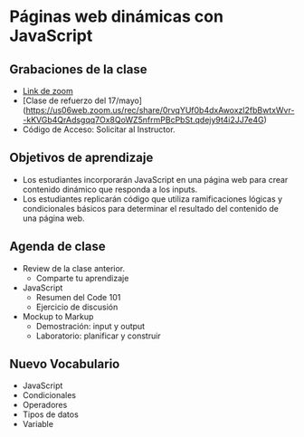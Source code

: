 # Páginas web dinámicas con JavaScript

## Grabaciones de la clase
- [Link de zoom](https://us06web.zoom.us/rec/share/KXY4wDb2o7vpFsOe8vZb67IpDyjwxOEsTkDwQXXhU1W28RVbCgJ4p_X8UmJzGSis.eCCngJGC4BCCYYZO)
- [Clase de refuerzo del 17/mayo] (https://us06web.zoom.us/rec/share/0rvqYUf0b4dxAwoxzl2fbBwtxWvr--kKVGb4QrAdsgqq7Ox8QoWZ5nfrmPBcPbSt.qdejy9t4i2JJ7e4G)
- Código de Acceso: Solicitar al Instructor.

## Objetivos de aprendizaje

- Los estudiantes incorporarán JavaScript en una página web para crear contenido dinámico que responda a los inputs.
- Los estudiantes replicarán código que utiliza ramificaciones lógicas y condicionales básicos para determinar el resultado del contenido de una página web.


## Agenda de clase

- Review de la clase anterior.
   - Comparte tu aprendizaje
- JavaScript
   - Resumen del Code 101
   - Ejercicio de discusión
- Mockup to Markup
   - Demostración: input y output
   - Laboratorio: planificar y construir

## Nuevo Vocabulario

- JavaScript
- Condicionales
- Operadores
- Tipos de datos
- Variable
